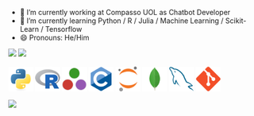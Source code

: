 - 🔭 I’m currently working at Compasso UOL as Chatbot Developer
- 🌱 I’m currently learning Python / R / Julia / Machine Learning / Scikit-Learn / Tensorflow
- 😄 Pronouns: He/Him

 <div>
  <img height="150em" src="https://github-readme-stats.vercel.app/api?username=victorbalbinoaraujo&show_icons=true&theme=radical&include_all_commits=true&count_private=true"/>
  <img height="150em" src="https://github-readme-stats.vercel.app/api/top-langs/?username=victorbalbinoaraujo&layout=compact&langs_count=7&theme=radical"/>
</div>
 
<div style="display: inline_block"><br>
  <img align="center" alt="Python" height="50" width="50" src="https://raw.githubusercontent.com/devicons/devicon/master/icons/python/python-original.svg">
  <img align="center" alt="R" height="50" width="50" src="https://raw.githubusercontent.com/devicons/devicon/master/icons/r/r-original.svg">
  <img align="center" alt="Julia" height="50" width="50" src="https://raw.githubusercontent.com/devicons/devicon/master/icons/julia/julia-original.svg">
  <img align="center" alt="C" height="50" width="50" src="https://raw.githubusercontent.com/devicons/devicon/master/icons/c/c-original.svg">
  <img align="center" alt="Jupyter" height="50" width="50" src="https://raw.githubusercontent.com/devicons/devicon/master/icons/jupyter/jupyter-original.svg">
  <img align="center" alt="MongoDB" height="50" width="50" src="https://raw.githubusercontent.com/devicons/devicon/master/icons/mongodb/mongodb-original.svg">
  <img align="center" alt="SQL" height="50" width="50" src="https://raw.githubusercontent.com/devicons/devicon/master/icons/mysql/mysql-original.svg">
  <img align="center" alt="GIT" height="50" width="50" src="https://raw.githubusercontent.com/devicons/devicon/master/icons/git/git-original.svg">

  
</div>
<br>
<div>
  <a href="https://www.linkedin.com/in/victor-balbino-156b81208/" target="_blank"><img src="https://img.shields.io/badge/-LinkedIn-%230077B5?style=for-the-badge&logo=linkedin&logoColor=white" target="_blank"></a> 
</div>
